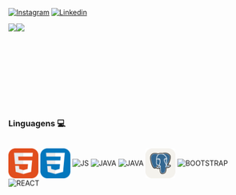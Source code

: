 <div>
 
[![Instagram](https://img.shields.io/badge/Instagram-E4405F?style=for-the-badge&logo=instagram&logoColor=white)](https://www.instagram.com/jgfilomeno/)
[![Linkedin](https://img.shields.io/badge/LinkedIn-0077B5?style=for-the-badge&logo=linkedin&logoColor=white)](https://www.linkedin.com/in/jo%C3%A3o-gabriel-filomeno-wiese-6b66a3294/?trk=opento_sprofile_details)
 
</div>

<div style="display:flex;" aling="center">
   
  <img height="150" src="https://github-readme-stats.vercel.app/api?username=Filomen0s&show_icons=true&theme=tokyonight&include_all_commits=true&count_private="/>
  <img height="150" src="https://github-readme-stats.vercel.app/api/top-langs/?username=Filomen0s&layout=compact&langs_count=8&theme=tokyonight"/>
    
</div>

<h1></h1>
<div>
  <h3>
    Linguagens 💻
  </h3>
  <br>
 
 <img height="60" align="center" alt="HTML" src="https://raw.githubusercontent.com/tandpfun/skill-icons/65dea6c4eaca7da319e552c09f4cf5a9a8dab2c8/icons/HTML.svg">
 <img height="60" align="center" alt="CSS3" src="https://raw.githubusercontent.com/tandpfun/skill-icons/65dea6c4eaca7da319e552c09f4cf5a9a8dab2c8/icons/CSS.svg">
 <img height="60" align="center" alt="JS" src="https://raw.githubusercontent.com/jmnote/z-icons/5dca329190fa53931f4cdab984acc668e149d3e5/svg/javascript.svg">
 <img height="80" align="center" alt="JAVA" src="https://raw.githubusercontent.com/jmnote/z-icons/5dca329190fa53931f4cdab984acc668e149d3e5/svg/java.svg">
 <img height="80" align="center" alt="JAVA" src="https://raw.githubusercontent.com/jmnote/z-icons/master/svg/cpp.svg">
 <img height="60" align="center" alt="POSTGRESQL" src="https://raw.githubusercontent.com/tandpfun/skill-icons/65dea6c4eaca7da319e552c09f4cf5a9a8dab2c8/icons/PostgreSQL-Light.svg">
 <img height="80" align="center" alt="BOOTSTRAP" src="https://cdn.jsdelivr.net/gh/devicons/devicon/icons/bootstrap/bootstrap-original.svg"/>
 <img height="60" align="center" alt="REACT" src="https://cdn.jsdelivr.net/gh/devicons/devicon/icons/react/react-original.svg"/>
 
</div>

<h1></h1>
